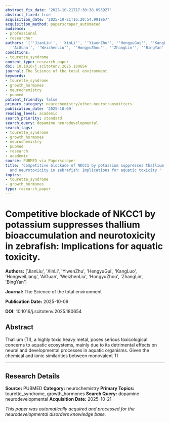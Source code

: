```yaml
---
abstract_fix_date: '2025-10-21T17:30:38.095927'
abstract_fixed: true
acquisition_date: '2025-10-21T16:20:54.991867'
acquisition_method: paperscraper_automated
audience:
- professional
- researcher
authors: '[''JianLiu'', ''XinLi'', ''YiwenZhu'', ''HengyuGui'', ''KangLuo'', ''HongweiLiang'',
  ''AiGuan'', ''WeizhenLiu'', ''HongyuZhou'', ''ZhangLin'', ''BingYan'']'
conditions:
- tourette_syndrome
content_type: research_paper
doi: 10.1016/j.scitotenv.2025.180654
journal: The Science of the total environment
keywords:
- tourette_syndrome
- growth_hormones
- neurochemistry
- pubmed
patient_friendly: false
primary_category: neurochemistry/other-neurotransmitters
publication_date: '2025-10-09'
reading_level: academic
search_priority: standard
search_query: dopamine neurodevelopmental
search_tags:
- tourette_syndrome
- growth_hormones
- neurochemistry
- pubmed
- research
- academic
source: PUBMED via Paperscraper
title: 'Competitive blockade of NKCC1 by potassium suppresses thallium bioaccumulation
  and neurotoxicity in zebrafish: Implications for aquatic toxicity.'
topics:
- tourette_syndrome
- growth_hormones
type: research_paper
---
```


# Competitive blockade of NKCC1 by potassium suppresses thallium bioaccumulation and neurotoxicity in zebrafish: Implications for aquatic toxicity.

**Authors:** ['JianLiu', 'XinLi', 'YiwenZhu', 'HengyuGui', 'KangLuo', 'HongweiLiang', 'AiGuan', 'WeizhenLiu', 'HongyuZhou', 'ZhangLin', 'BingYan']

**Journal:** The Science of the total environment

**Publication Date:** 2025-10-09

**DOI:** 10.1016/j.scitotenv.2025.180654

## Abstract

Thallium (Tl), a highly toxic heavy metal, poses serious toxicological concerns to aquatic ecosystems, mainly due to its detrimental effects on neural and developmental processes in aquatic organisms. Given the chemical and ionic similarities between monovalent Tl

---

## Research Details

**Source:** PUBMED
**Category:** neurochemistry
**Primary Topics:** tourette_syndrome, growth_hormones
**Search Query:** dopamine neurodevelopmental
**Acquisition Date:** 2025-10-21

*This paper was automatically acquired and processed for the neurodevelopmental disorders knowledge base.*
